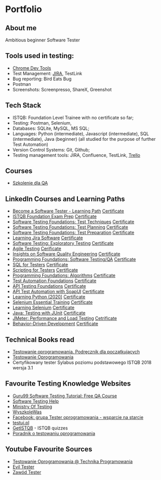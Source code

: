 # Portfolio

## About me

Ambitious beginner Software Tester
## Tools used in testing:

* [Chrome Dev Tools](https://drive.google.com/file/d/1JyIpPtUnjBk30in6eIuaMBTEXuuXQE81/view?usp=sharing)
* Test Management: [JIRA](https://drive.google.com/file/d/1gW7B3s2FYi8HjvEihQlIQs5qGTCCxvSY/view), TestLink
* Bug reporting: Bird Eats Bug
* Postman
* Screenshots: Screenpresso, ShareX, Greenshot
## Tech Stack

* ISTQB: Foundation Level Trainee with no certificate so far;
* Testing: Postman, Selenium,
* Databases: SQLite, MySQL, MS SQL;
* Languages: Python (intermediate), Javascript (intermediate), SQL (intermediate), Java (beginner) (all studied for the purpose of further Test Automation)
* Version Control Systems: Git, Github;
* Testing management tools: JIRA, Confluence, TestLink, [Trello](https://drive.google.com/file/d/1Nf9HvpfN4U1-9QzDW7-O6YmDMRS1rYv2/view?usp=sharing)

## Courses 
* [Szkolenie dla QA](https://szkoleniedlaqa.pl/szkolenie)


## LinkedIn Courses and Learning Paths

* [Become a Software Tester - Learning Path](https://www.linkedin.com/learning/paths/become-a-software-tester) [Certificate](https://drive.google.com/file/d/14GgtqXXQKPVfTwp8QdW494PduP29MOjM/view?usp=sharing)
* [ISTQB Foundation Exam Prep](https://www.linkedin.com/learning/istqb-foundation-exam-prep) [Certificate](https://drive.google.com/file/d/10_MIRMQ_iZFY3eI7voD6vaO99uES_lY9/view?usp=sharing)
* [Software Testing Foundations: Test Techniques](https://www.linkedin.com/learning/software-testing-foundations-test-techniques) [Certificate](https://drive.google.com/file/d/1YXRrx5IF5WIDDbJPiGbs4Doo_UuZF8IY/view?usp=sharing)
* [Software Testing Foundations: Test Planning](https://www.linkedin.com/learning/software-testing-foundations-test-planning) [Certificate](https://drive.google.com/file/d/1CosYmggl6275o5K4_DTugZSfVTGRtfeu/view?usp=sharing)
* [Software Testing Foundations: Test Preparation](https://www.linkedin.com/learning/software-testing-foundations-test-preparation) [Certificate](https://drive.google.com/file/d/1rJ0mp_oEy2x1srXmJ_gwhoe2cMD2H5t5/view?usp=sharing)
* [Learning Jira Software](https://www.linkedin.com/learning/learning-jira-software-2019) [Certificate](https://drive.google.com/file/d/1yh0zoJubd0tNCshBL8Rk_7Lg1L_PxY2D/view?usp=sharing)
* [Software Testing: Exploratory Testing](https://www.linkedin.com/learning/software-testing-exploratory-testing) [Certificate](https://drive.google.com/file/d/1jVIaVpE_oE1GcV0eBUYVD_BGFw7Ucsgj/view?usp=sharing)
* [Agile Testing](https://www.linkedin.com/learning/agile-testing-2) [Cerificate](https://drive.google.com/file/d/1db8LLW5emohZuhevpO4qZkLWkgruXKXQ/view?usp=sharing)
* [Insights on Software Quality Engineering](https://www.linkedin.com/learning/insights-on-software-quality-engineering) [Certificate](https://drive.google.com/file/d/1a2WDodwv3zdRQ5Isjr-KEXP0O-PRHIm5/view?usp=sharing)
* [Programming Foundations: Software Testing/QA](https://www.linkedin.com/learning/programming-foundations-software-testing-qa) [Certificate](https://drive.google.com/file/d/1WLOx8WYxeTTxL44FmgOSk36XdRXOZGam/view?usp=sharing)
* [SQL for Testers](https://www.linkedin.com/learning/sql-for-testers) [Certificate](https://drive.google.com/file/d/1Xfas2GKOu_TXYOGlqGJeQ_2_dCNMf3My/view?usp=sharing)
* [Scripting for Testers](https://www.linkedin.com/learning/scripting-for-testers) [Certificate](https://drive.google.com/file/d/1sZ2Ei35_aHtLi1eBDQEt9LFtqHNit_tR/view?usp=sharing)
* [Programming Foundations: Algorithms](https://www.linkedin.com/learning/programming-foundations-algorithms) [Certificate](https://drive.google.com/file/d/1Hh2rmKKQ6gEPZTr14Rb0SGo4R9pXlnxd/view?usp=sharing)
* [Test Automation Foundations](https://www.linkedin.com/learning/test-automation-foundations) [Certificate](https://drive.google.com/file/d/1Z-J3MkrF1E3ETPV0VJHeFg1TBBFadSl4/view?usp=sharing)
* [API Testing Foundations](https://www.linkedin.com/learning/api-testing-foundations) [Certificate](https://drive.google.com/file/d/1ylmY4OKq9a-NeF96L_sCVOPUkCTrCNUL/view?usp=sharing)
* [API Test Automation with SoapUI](https://www.linkedin.com/learning/api-test-automation-with-soapui) [Certificate](https://drive.google.com/file/d/1ab9ndDrdOzk8dQYFhgPfL5ebG2DfgwaR/view?usp=sharing)
* [Learning Python (2020)](https://www.linkedin.com/learning/learning-python-2020) [Certificate](https://drive.google.com/file/d/1kvMUMhAuj2N1jus-KhxWdqeHeBfocFIX/view?usp=sharing)
* [Selenium Essential Training](https://www.linkedin.com/learning/selenium-essential-training) [Certificate](https://drive.google.com/file/d/1SdwCbJ-VsXndVHy-rSIB11aqJ7Vs7536/view?usp=sharing)
* [Learning Selenium](https://www.linkedin.com/learning/learning-selenium) [Certificate](https://drive.google.com/file/d/1RlwpZh3jFuu-gwAOhpO54DieLqDn5ZIB/view?usp=sharing)
* [Java: Testing with JUnit](https://www.linkedin.com/learning/java-testing-with-junit-14267963) [Certificate](https://drive.google.com/file/d/1LkqOYKSC8bjrG1KV6fLJS5QS1MGKsEne/view?usp=sharing)
* [JMeter: Performance and Load Testing](https://www.linkedin.com/learning/jmeter-performance-and-load-testing) [Cetrificate](https://drive.google.com/file/d/1MMFqI4SDB-OHR2lmA57BmXCgsQfQUUQj/view?usp=sharing)
* [Behavior-Driven Development](https://www.linkedin.com/learning/behavior-driven-development) [Certificate](https://drive.google.com/file/d/1MXbpRPl2KsSkp136ku1KWA27Vog1-5vx/view?usp=sharing)


## Technical Books read

* [Testowanie oprogramowania. Podręcznik dla początkujących ](https://helion.pl/ksiazki/testowanie-oprogramowania-podrecznik-dla-poczatkujacych-rafal-pawlak,szteop.htm?_ga=NC.1384359092-1587824560&abpar1=desktop&abpar2=236563.1746781.&abpcid=41&abpid=11&bb_coid=3069019&bb_id=3#format/d)
* [Testowanie Oprogramowania](https://pwicherski.gitbook.io)
* Certyfikowany tester Sylabus poziomu podstawowego ISTQB 2018 wersja 3.1


## Favourite Testing Knowledge Websites

* [Guru99 Software Testing Tutorial: Free QA Course](https://www.guru99.com/software-testing.html)
* [Software Testing Help](https://www.softwaretestinghelp.com/)
* [Ministry Of Testing](https://www.ministryoftesting.com/dojo/series/99-second-introductions-from-software-testing-clinic/lessons/99-second-introduction-to-testing)
* [WyszkoleWas](https://www.wyszkolewas.com.pl/category/testowanie_manualne/)
* [Facebook: grupa Tester oprogramowania - wsparcie na starcie](https://www.facebook.com/groups/testeroprogramowania)
* [testuj.pl](https://testuj.pl/blog/)
* [GetISTQB](http://getistqb.com/#quizzes) - ISTQB quizzes
* [Poradnik o testowaniu oprogramowania](https://docplayer.pl/9367924-Poradnik-o-testowaniu-oprogramowania.html)


## Youtube Favourite Sources

* [Testowanie Oprogramowania @ Technika Programowania](https://www.youtube.com/playlist?list=PL7NAC-bkGBcG2Nv7NiejNgm43SKR7Leq9)
* [Evil Tester](https://www.youtube.com/c/EvilTester/videos)
* [Zawód Tester](https://www.youtube.com/channel/UCUJzan4zBUpWwS1yWZZCwUw/videos)
